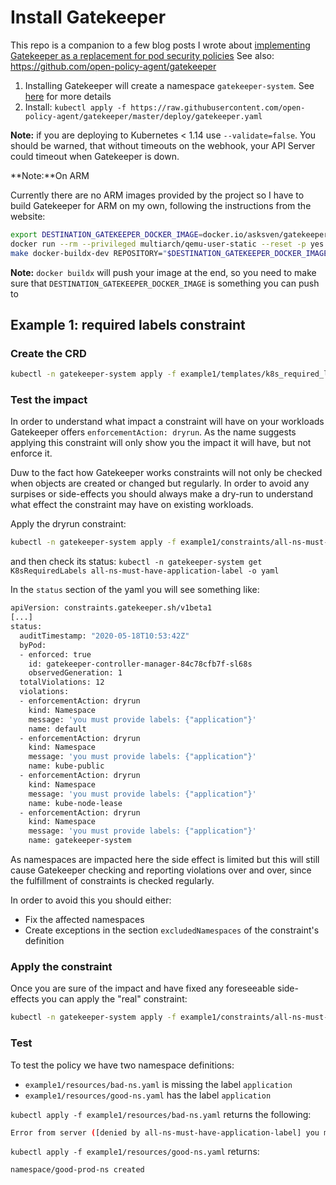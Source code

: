 # Install Gatekeeper

This repo is a companion to a few blog posts I wrote about [implementing Gatekeeper as a replacement for pod security policies](https://blog.asksven.io/posts/gatekeeper/)
See also: https://github.com/open-policy-agent/gatekeeper

1. Installing Gatekeeper will create a namespace `gatekeeper-system`. See [here](`https://raw.githubusercontent.com/open-policy-agent/gatekeeper/master/deploy/gatekeeper.yaml`) for more details
1. Install: `kubectl apply -f https://raw.githubusercontent.com/open-policy-agent/gatekeeper/master/deploy/gatekeeper.yaml`

**Note:** if you are deploying to Kubernetes < 1.14 use `--validate=false`. You should be warned, that without timeouts on the webhook, your API Server could timeout when Gatekeeper is down.

**Note:**On ARM

Currently there are no ARM images provided by the project so I have to build Gatekeeper for ARM on my own, following the instructions from the website:

```bash
export DESTINATION_GATEKEEPER_DOCKER_IMAGE=docker.io/asksven/gatekeeper
docker run --rm --privileged multiarch/qemu-user-static --reset -p yes
make docker-buildx-dev REPOSITORY="$DESTINATION_GATEKEEPER_DOCKER_IMAGE"
```

**Note:** `docker buildx` will push your image at the end, so you need to make sure that `DESTINATION_GATEKEEPER_DOCKER_IMAGE` is something you can push to

## Example 1: required labels constraint

### Create the CRD

```bash
kubectl -n gatekeeper-system apply -f example1/templates/k8s_required_labels_template.yaml
```

### Test the impact

In order to understand what impact a constraint will have on your workloads Gatekeeper offers `enforcementAction: dryrun`. As the name suggests applying this constraint will only show you the impact it will have, but not enforce it.

Duw to the fact how Gatekeeper works constraints will not only be checked when objects are created or changed but regularly. In order to avoid any surpises or side-effects you should always make a dry-run to understand what effect the constraint may have on existing workloads.

Apply the dryrun constraint:

```bash
kubectl -n gatekeeper-system apply -f example1/constraints/all-ns-must-have-application-label_dryrun.yaml
```

and then check its status: `kubectl -n gatekeeper-system get K8sRequiredLabels all-ns-must-have-application-label -o yaml`

In the `status` section of the yaml you will see something like:

```bash
apiVersion: constraints.gatekeeper.sh/v1beta1
[...]
status:
  auditTimestamp: "2020-05-18T10:53:42Z"
  byPod:
  - enforced: true
    id: gatekeeper-controller-manager-84c78cfb7f-sl68s
    observedGeneration: 1
  totalViolations: 12
  violations:
  - enforcementAction: dryrun
    kind: Namespace
    message: 'you must provide labels: {"application"}'
    name: default
  - enforcementAction: dryrun
    kind: Namespace
    message: 'you must provide labels: {"application"}'
    name: kube-public
  - enforcementAction: dryrun
    kind: Namespace
    message: 'you must provide labels: {"application"}'
    name: kube-node-lease
  - enforcementAction: dryrun
    kind: Namespace
    message: 'you must provide labels: {"application"}'
    name: gatekeeper-system
```

As namespaces are impacted here the side effect is limited but this will still cause Gatekeeper checking and reporting violations over and over, since the fulfillment of constraints is checked regularly.

In order to avoid this you should either:

- Fix the affected namespaces
- Create exceptions in the section `excludedNamespaces` of the constraint's definition

### Apply the constraint

Once you are sure of the impact and have fixed any foreseeable side-effects you can apply the "real" constraint:

```bash
kubectl -n gatekeeper-system apply -f example1/constraints/all-ns-must-have-application-label.yaml
```

### Test

To test the policy we have two namespace definitions:

- `example1/resources/bad-ns.yaml` is missing the label `application`
- `example1/resources/good-ns.yaml` has the label `application`


`kubectl apply -f example1/resources/bad-ns.yaml` returns the following:

```bash
Error from server ([denied by all-ns-must-have-application-label] you must provide labels: {"application"}): error when creating "example1/resources/bad-ns.yaml": admission webhook "validation.gatekeeper.sh" denied the request: [denied by all-ns-must-have-application-label] you must provide labels: {"application"}
```

`kubectl apply -f example1/resources/good-ns.yaml` returns:

```
namespace/good-prod-ns created
```
